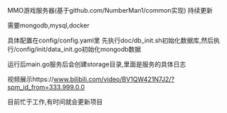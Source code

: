 MMO游戏服务器(基于github.com/NumberMan1/common实现) 持续更新

需要mongodb,mysql,docker

具体配置在config/config.yaml里
先执行doc/db_init.sh初始化数据库,然后执行/config/init/data_init.go初始化mongodb数据

运行后main.go服务后会创建storage目录,里面是服务的具体日志

视频展示https://www.bilibili.com/video/BV1QW421N7J2/?spm_id_from=333.999.0.0

目前忙于工作,有时间就会更新项目